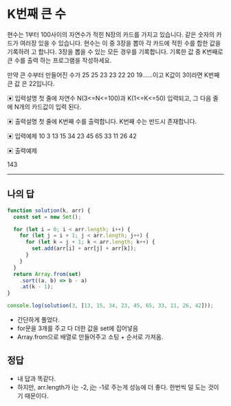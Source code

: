 # K번째 큰 수

현수는 1부터 100사이의 자연수가 적힌 N장의 카드를 가지고 있습니다. 같은 숫자의 카드가 여러장 있을 수 있습니다. 현수는 이 중 3장을 뽑아 각 카드에 적힌 수를 합한 값을 기록하려 고 합니다. 3장을 뽑을 수 있는 모든 경우를 기록합니다. 기록한 값 중 K번째로 큰 수를 출력 하는 프로그램을 작성하세요.

만약 큰 수부터 만들어진 수가 25 25 23 23 22 20 19......이고 K값이 3이라면 K번째 큰 값 은 22입니다.

▣ 입력설명
 첫 줄에 자연수 N(3<=N<=100)과 K(1<=K<=50) 입력되고, 그 다음 줄에 N개의 카드값이 입력 된다.

▣ 출력설명
 첫 줄에 K번째 수를 출력합니다. K번째 수는 반드시 존재합니다.

▣ 입력예제 
 10 3
 13 15 34 23 45 65 33 11 26 42

▣ 출력예제 

143



---

## 나의 답

```js
function solution(k, arr) {
  const set = new Set();

  for (let i = 0; i < arr.length; i++) {
    for (let j = i + 1; j < arr.length; j++) {
      for (let k = j + 1; k < arr.length; k++) {
        set.add(arr[i] + arr[j] + arr[k]);
      }
    }
  }
  return Array.from(set)
    .sort((a, b) => b - a)
    .at(k - 1);
}

console.log(solution(3, [13, 15, 34, 23, 45, 65, 33, 11, 26, 42]));
```

- 간단하게 풀었다.
- for문을 3개를 주고 다 더한 값을 set에 집어넣음
- Array.from으로 배열로 만들어주고 소팅 + 순서로 가져옴.

## 정답

- 내 답과 똑같다.
- 하지만, arr.length가 i는 -2, j는 -1로 주는게 성능에 더 좋다. 한번씩 덜 도는 것이기 때문이다.

